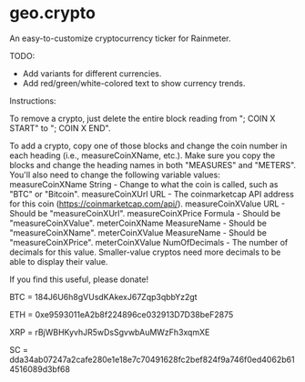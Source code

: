# geo.crypto
An easy-to-customize cryptocurrency ticker for Rainmeter.

TODO:
- Add variants for different currencies.
- Add red/green/white-colored text to show currency trends.

Instructions:

To remove a crypto, just delete the entire block reading from "; COIN X START" to "; COIN X END".

To add a crypto, copy one of those blocks and change the coin number in each heading (i.e., measureCoinXName, etc.).
Make sure you copy the blocks and change the heading names in both "MEASURES" and "METERS".
You'll also need to change the following variable values:
measureCoinXName String - Change to what the coin is called, such as "BTC" or "Bitcoin".
measureCoinXUrl URL - The coinmarketcap API address for this coin (https://coinmarketcap.com/api/).
measureCoinXValue URL - Should be "measureCoinXUrl".
measureCoinXPrice Formula - Should be "measureCoinXValue".
meterCoinXName MeasureName - Should be "measureCoinXName".
meterCoinXValue MeasureName - Should be "measureCoinXPrice".
meterCoinXValue NumOfDecimals - The number of decimals for this value. Smaller-value cryptos need more decimals to be able to display their value.

If you find this useful, please donate!

BTC = 184J6U6h8gVUsdKAkexJ67Zqp3qbbYz2gt

ETH = 0xe9593011eA2b8f224896ce032913D7D38beF2875

XRP = rBjWBHKyvhJR5wDsSgvwbAuMWzFh3xqmXE

SC  = dda34ab07247a2cafe280e1e18e7c70491628fc2bef824f9a746f0ed4062b614516089d3bf68

